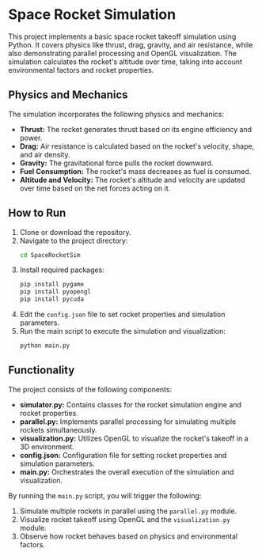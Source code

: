 # Space Rocket Simulation

This project implements a basic space rocket takeoff simulation using Python. It covers physics like thrust, drag, gravity, and air resistance, while also demonstrating parallel processing and OpenGL visualization. The simulation calculates the rocket's altitude over time, taking into account environmental factors and rocket properties.

## Physics and Mechanics

The simulation incorporates the following physics and mechanics:

- **Thrust:** The rocket generates thrust based on its engine efficiency and power.
- **Drag:** Air resistance is calculated based on the rocket's velocity, shape, and air density.
- **Gravity:** The gravitational force pulls the rocket downward.
- **Fuel Consumption:** The rocket's mass decreases as fuel is consumed.
- **Altitude and Velocity:** The rocket's altitude and velocity are updated over time based on the net forces acting on it.

## How to Run

1. Clone or download the repository.
2. Navigate to the project directory:
   ```sh
   cd SpaceRocketSim
   ```
3. Install required packages:
   ```sh
   pip install pygame
   pip install pyopengl
   pip install pycuda
   ```
4. Edit the `config.json` file to set rocket properties and simulation parameters.
5. Run the main script to execute the simulation and visualization:
   ```sh
   python main.py
   ```

## Functionality

The project consists of the following components:

- **simulator.py:** Contains classes for the rocket simulation engine and rocket properties.
- **parallel.py:** Implements parallel processing for simulating multiple rockets simultaneously.
- **visualization.py:** Utilizes OpenGL to visualize the rocket's takeoff in a 3D environment.
- **config.json:** Configuration file for setting rocket properties and simulation parameters.
- **main.py:** Orchestrates the overall execution of the simulation and visualization.

By running the `main.py` script, you will trigger the following:

1. Simulate multiple rockets in parallel using the `parallel.py` module.
2. Visualize rocket takeoff using OpenGL and the `visualization.py` module.
3. Observe how rocket behaves based on physics and environmental factors.

